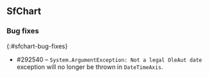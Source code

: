 ## SfChart

### Bug fixes
{:#sfchart-bug-fixes}

* \#292540 – `System.ArgumentException: Not a legal OleAut date` exception will no longer be thrown in `DateTimeAxis`.